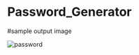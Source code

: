# Password_Generator
#sample output image

![password](https://github.com/gokulsona/Password_Generator/assets/142295118/054c1f8e-1cd6-4508-b2bf-530380919c25)
